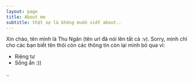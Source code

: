 ```yaml
---
layout: page
title: About me
subtitle: thật sự là không muốn viết about..
---
```


Xin chào, tên mình là Thu Ngân (tên url đã nói lên tất cả :v). Sorry, mình chỉ cho các bạn biết tên thôi còn các thông tin còn lại mình bỏ qua vì:

- Riêng tư
- Sống ẩn :))

..

